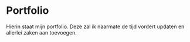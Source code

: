 # Portfolio

Hierin staat mijn portfolio. Deze zal ik naarmate de tijd vordert updaten en allerlei zaken aan toevoegen.
